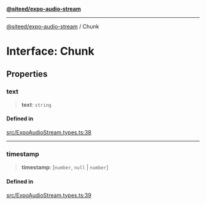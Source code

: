 [**@siteed/expo-audio-stream**](../README.md)

***

[@siteed/expo-audio-stream](../README.md) / Chunk

# Interface: Chunk

## Properties

### text

> **text**: `string`

#### Defined in

[src/ExpoAudioStream.types.ts:38](https://github.com/deeeed/expo-audio-stream/blob/816fff0ed70c4d058d880e20bf324c8aa58050a3/packages/expo-audio-stream/src/ExpoAudioStream.types.ts#L38)

***

### timestamp

> **timestamp**: [`number`, `null` \| `number`]

#### Defined in

[src/ExpoAudioStream.types.ts:39](https://github.com/deeeed/expo-audio-stream/blob/816fff0ed70c4d058d880e20bf324c8aa58050a3/packages/expo-audio-stream/src/ExpoAudioStream.types.ts#L39)

